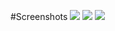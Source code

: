 #Screenshots
![](https://github.com/lvcc-wad/Students/blob/master/BSIS/Tuno-Danalene/Sample-Website/screenshots/1.png)
![](https://github.com/lvcc-wad/Students/blob/master/BSIS/Tuno-Danalene/Sample-Website/screenshots/2.png)
![](https://github.com/lvcc-wad/Students/blob/master/BSIS/Tuno-Danalene/Sample-Website/screenshots/3.png)
